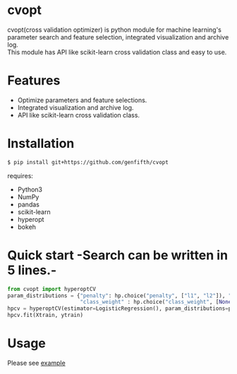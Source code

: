 # cvopt
cvopt(cross validation optimizer) is python module for machine learning's parameter search and feature selection, integrated visualization and archive log.   
This module has API like scikit-learn cross validation class and easy to use.

# Features
* Optimize parameters and feature selections.
* Integrated visualization and archive log.
* API like scikit-learn cross validation class.

# Installation   
```bash
$ pip install git+https://github.com/genfifth/cvopt
```
requires:   
* Python3
* NumPy
* pandas
* scikit-learn
* hyperopt
* bokeh
   
# Quick start -Search can be written in 5 lines.-
```python
from cvopt import hyperoptCV
param_distributions = {"penalty": hp.choice("penalty", ["l1", "l2"]), "C": hp.choice("C", [1e-1, 1e-0, 1e1]),
                       "class_weight" : hp.choice("class_weight", [None, "balanced"]),}
hpcv = hyperoptCV(estimator=LogisticRegression(), param_distributions=param_distributions)
hpcv.fit(Xtrain, ytrain)
```
   
# Usage
Please see [example](https://github.com/genfifth/cvopt/blob/master/example/example.ipynb)
